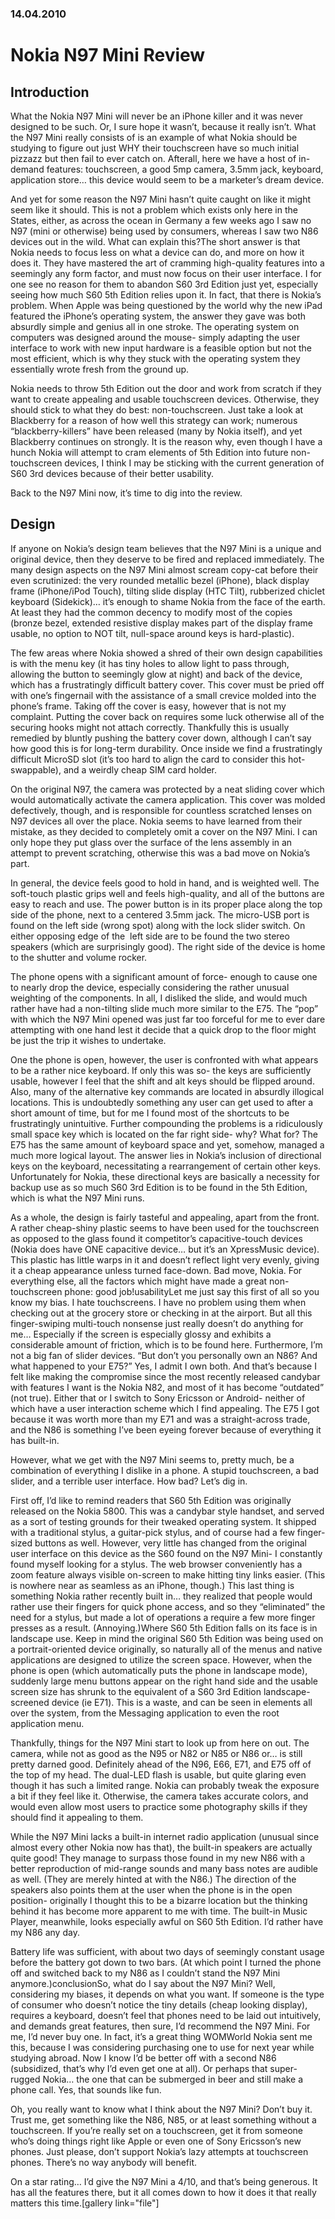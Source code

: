 ### 14.04.2010

# Nokia N97 Mini Review

## Introduction

What the Nokia N97 Mini will never be an iPhone killer and it was never designed to be such. Or, I sure hope it wasn’t, because it really isn’t. What the N97 Mini really consists of is an example of what Nokia should be studying to figure out just WHY their touchscreen have so much initial pizzazz but then fail to ever catch on. Afterall, here we have a host of in-demand features: touchscreen, a good 5mp camera, 3.5mm jack, keyboard, application store… this device would seem to be a marketer’s dream device.

And yet for some reason the N97 Mini hasn’t quite caught on like it might seem like it should. This is not a problem which exists only here in the States, either, as across the ocean in Germany a few weeks ago I saw no N97 (mini or otherwise) being used by consumers, whereas I saw two N86 devices out in the wild. What can explain this?The short answer is that Nokia needs to focus less on what a device can do, and more on how it does it. They have mastered the art of cramming high-quality features into a seemingly any form factor, and must now focus on their user interface. I for one see no reason for them to abandon S60 3rd Edition just yet, especially seeing how much S60 5th Edition relies upon it. In fact, that there is Nokia’s problem. When Apple was being questioned by the world why the new iPad featured the iPhone’s operating system, the answer they gave was both absurdly simple and genius all in one stroke. The operating system on computers was designed around the mouse- simply adapting the user interface to work with new input hardware is a feasible option but not the most efficient, which is why they stuck with the operating system they essentially wrote fresh from the ground up.

Nokia needs to throw 5th Edition out the door and work from scratch if they want to create appealing and usable touchscreen devices. Otherwise, they should stick to what they do best: non-touchscreen. Just take a look at Blackberry for a reason of how well this strategy can work; numerous “blackberry-killers” have been released (many by Nokia itself), and yet Blackberry continues on strongly. It is the reason why, even though I have a hunch Nokia will attempt to cram elements of 5th Edition into future non-touchscreen devices, I think I may be sticking with the current generation of S60 3rd devices because of their better usability.

Back to the N97 Mini now, it’s time to dig into the review.

## Design
If anyone on Nokia’s design team believes that the N97 Mini is a unique and original device, then they deserve to be fired and replaced immediately. The many design aspects on the N97 Mini almost scream copy-cat before their even scrutinized: the very rounded metallic bezel (iPhone), black display frame (iPhone/iPod Touch), tilting slide display (HTC Tilt), rubberized chiclet keyboard (Sidekick)… it’s enough to shame Nokia from the face of the earth. At least they had the common decency to modify most of the copies (bronze bezel, extended resistive display makes part of the display frame usable, no option to NOT tilt, null-space around keys is hard-plastic).

The few areas where Nokia showed a shred of their own design capabilities is with the menu key (it has tiny holes to allow light to pass through, allowing the button to seemingly glow at night) and back of the device, which has a frustratingly difficult battery cover. This cover must be pried off with one’s fingernail with the assistance of a small crevice molded into the phone’s frame. Taking off the cover is easy, however that is not my complaint. Putting the cover back on requires some luck otherwise all of the securing hooks might not attach correctly. Thankfully this is usually remedied by bluntly pushing the battery cover down, although I can’t say how good this is for long-term durability. Once inside we find a frustratingly difficult MicroSD slot (it’s too hard to align the card to consider this hot-swappable), and a weirdly cheap SIM card holder.

On the original N97, the camera was protected by a neat sliding cover which would automatically activate the camera application. This cover was molded defectively, though, and is responsible for countless scratched lenses on N97 devices all over the place. Nokia seems to have learned from their mistake, as they decided to completely omit a cover on the N97 Mini. I can only hope they put glass over the surface of the lens assembly in an attempt to prevent scratching, otherwise this was a bad move on Nokia’s part.

In general, the device feels good to hold in hand, and is weighted well. The soft-touch plastic grips well and feels high-quality, and all of the buttons are easy to reach and use. The power button is in its proper place along the top side of the phone, next to a centered 3.5mm jack. The micro-USB port is found on the left side (wrong spot) along with the lock slider switch. On either opposing edge of the  left side are to be found the two stereo speakers (which are surprisingly good). The right side of the device is home to the shutter and volume rocker.

The phone opens with a significant amount of force- enough to cause one to nearly drop the device, especially considering the rather unusual weighting of the components. In all, I disliked the slide, and would much rather have had a non-tilting slide much more similar to the E75. The “pop” with which the N97 Mini opened was just far too forceful for me to ever dare attempting with one hand lest it decide that a quick drop to the floor might be just the trip it wishes to undertake.

One the phone is open, however, the user is confronted with what appears to be a rather nice keyboard. If only this was so- the keys are sufficiently usable, however I feel that the shift and alt keys should be flipped around. Also, many of the alternative key commands are located in absurdly illogical locations. This is undoubtedly something any user can get used to after a short amount of time, but for me I found most of the shortcuts to be frustratingly unintuitive. Further compounding the problems is a ridiculously small space key which is located on the far right side- why? What for? The E75 has the same amount of keyboard space and yet, somehow, managed a much more logical layout. The answer lies in Nokia’s inclusion of directional keys on the keyboard, necessitating a rearrangement of certain other keys. Unfortunately for Nokia, these directional keys are basically a necessity for backup use as so much S60 3rd Edition is to be found in the 5th Edition, which is what the N97 Mini runs.

As a whole, the design is fairly tasteful and appealing, apart from the front. A rather cheap-shiny plastic seems to have been used for the touchscreen as opposed to the glass found it competitor’s capacitive-touch devices (Nokia does have ONE capacitive device… but it’s an XpressMusic device). This plastic has little warps in it and doesn’t reflect light very evenly, giving it a cheap appearance unless turned face-down. Bad move, Nokia. For everything else, all the factors which might have made a great non-touchscreen phone: good job!usabilityLet me just say this first of all so you know my bias. I hate touchscreens. I have no problem using them when checking out at the grocery store or checking in at the airport. But all this finger-swiping multi-touch nonsense just really doesn’t do anything for me… Especially if the screen is especially glossy and exhibits a considerable amount of friction, which is to be found here. Furthermore, I’m not a big fan of slider devices. “But don’t you personally own an N86? And what happened to your E75?” Yes, I admit I own both. And that’s because I felt like making the compromise since the most recently released candybar with features I want is the Nokia N82, and most of it has become “outdated” (not true). Either that or I switch to Sony Ericsson or Android- neither of which have a user interaction scheme which I find appealing. The E75 I got because it was worth more than my E71 and was a straight-across trade, and the N86 is something I’ve been eyeing forever because of everything it has built-in.

However, what we get with the N97 Mini seems to, pretty much, be a combination of everything I dislike in a phone. A stupid touchscreen, a bad slider, and a terrible user interface. How bad? Let’s dig in.

First off, I’d like to remind readers that S60 5th Edition was originally released on the Nokia 5800. This was a candybar style handset, and served as a sort of testing grounds for their tweaked operating system. It shipped with a traditional stylus, a guitar-pick stylus, and of course had a few finger-sized buttons as well. However, very little has changed from the original user interface on this device as the S60 found on the N97 Mini- I constantly found myself looking for a stylus. The web browser conveniently has a zoom feature always visible on-screen to make hitting tiny links easier. (This is nowhere near as seamless as an iPhone, though.) This last thing is something Nokia rather recently built in… they realized that people would rather use their fingers for quick phone access, and so they “eliminated” the need for a stylus, but made a lot of operations a require a few more finger presses as a result. (Annoying.)Where S60 5th Edition falls on its face is in landscape use. Keep in mind the original S60 5th Edition was being used on a portrait-oriented device originally, so naturally all of the menus and native applications are designed to utilize the screen space. However, when the phone is open (which automatically puts the phone in landscape mode), suddenly large menu buttons appear on the right hand side and the usable screen size has shrunk to the equivalent of a S60 3rd Edition landscape-screened device (ie E71). This is a waste, and can be seen in elements all over the system, from the Messaging application to even the root application menu.

Thankfully, things for the N97 Mini start to look up from here on out. The camera, while not as good as the N95 or N82 or N85 or N86 or… is still pretty darned good. Definitely ahead of the N96, E66, E71, and E75 off of the top of my head. The dual-LED flash is usable, but quite glaring even though it has such a limited range. Nokia can probably tweak the exposure a bit if they feel like it. Otherwise, the camera takes accurate colors, and would even allow most users to practice some photography skills if they should find it appealing to them.

While the N97 Mini lacks a built-in internet radio application (unusual since almost every other Nokia now has that), the built-in speakers are actually quite good! They manage to surpass those found in my new N86 with a better reproduction of mid-range sounds and many bass notes are audible as well. (They are merely hinted at with the N86.) The direction of the speakers also points them at the user when the phone is in the open position- originally I thought this to be a bizarre location but the thinking behind it has become more apparent to me with time. The built-in Music Player, meanwhile, looks especially awful on S60 5th Edition. I’d rather have my N86 any day.

Battery life was sufficient, with about two days of seemingly constant usage before the battery got down to two bars. (At which point I turned the phone off and switched back to my N86 as I couldn’t stand the N97 Mini anymore.)conclusionSo, what do I say about the N97 Mini? Well, considering my biases, it depends on what you want. If someone is the type of consumer who doesn’t notice the tiny details (cheap looking display), requires a keyboard, doesn’t feel that phones need to be laid out intuitively, and demands great features, then sure, I’d recommend the N97 Mini. For me, I’d never buy one. In fact, it’s a great thing WOMWorld Nokia sent me this, because I was considering purchasing one to use for next year while studying abroad. Now I know I’d be better off with a second N86 (subsidized, that’s why I’d even get one at all). Or perhaps that super-rugged Nokia… the one that can be submerged in beer and still make a phone call. Yes, that sounds like fun.

Oh, you really want to know what I think about the N97 Mini? Don’t buy it. Trust me, get something like the N86, N85, or at least something without a touchscreen. If you’re really set on a touchscreen, get it from someone who’s doing things right like Apple or even one of Sony Ericsson’s new phones. Just please, don’t support Nokia’s lazy attempts at touchscreen phones. There’s no way anybody will benefit.

On a star rating… I’d give the N97 Mini a 4/10, and that’s being generous. It has all the features there, but it all comes down to how it does it that really matters this time.[gallery link="file"]